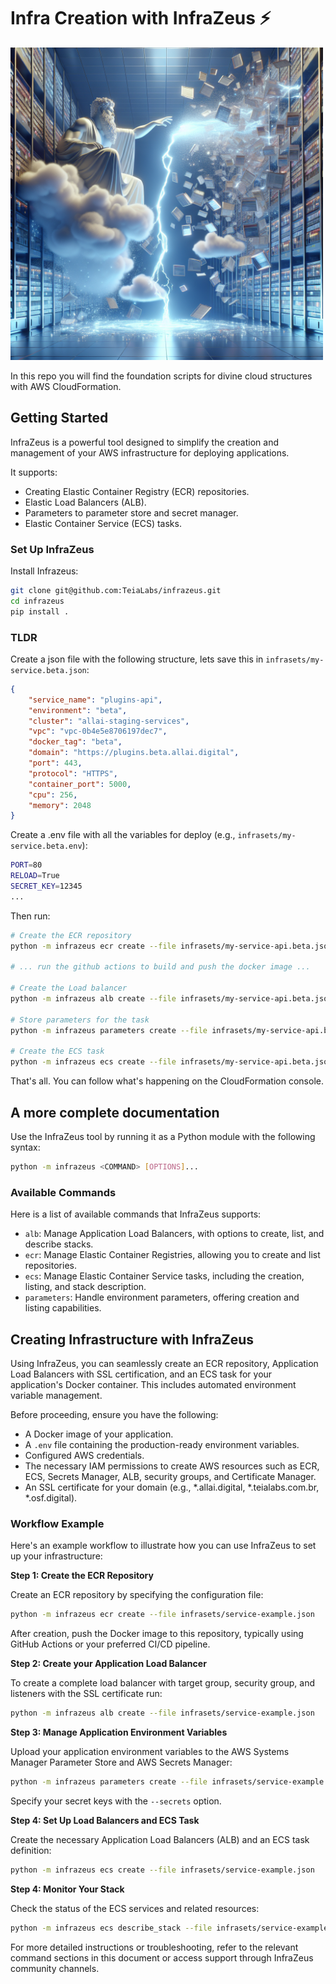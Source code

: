 # Infra Creation with InfraZeus ⚡

<img src="resources/zeus.png" alt="InfraZeus Logo" width="500"/>

In this repo you will find the foundation scripts for divine cloud structures with AWS CloudFormation. 

## Getting Started

InfraZeus is a powerful tool designed to simplify the creation and management of your AWS infrastructure for deploying applications. 

It supports: 
- Creating Elastic Container Registry (ECR) repositories.
- Elastic Load Balancers (ALB).
- Parameters to parameter store and secret manager.
- Elastic Container Service (ECS) tasks.

### Set Up InfraZeus

Install Infrazeus:

```bash
git clone git@github.com:TeiaLabs/infrazeus.git
cd infrazeus
pip install .
```


### TLDR

Create a json file with the following structure, lets save this in `infrasets/my-service.beta.json`:

```json
{
    "service_name": "plugins-api",
    "environment": "beta",
    "cluster": "allai-staging-services",
    "vpc": "vpc-0b4e5e8706197dec7",
    "docker_tag": "beta",
    "domain": "https://plugins.beta.allai.digital",
    "port": 443,
    "protocol": "HTTPS",
    "container_port": 5000,
    "cpu": 256,
    "memory": 2048
}
```

Create a .env file with all the variables for deploy (e.g., `infrasets/my-service.beta.env`):

```bash
PORT=80
RELOAD=True
SECRET_KEY=12345
...
```

Then run:

```bash
# Create the ECR repository
python -m infrazeus ecr create --file infrasets/my-service-api.beta.json

# ... run the github actions to build and push the docker image ...

# Create the Load balancer
python -m infrazeus alb create --file infrasets/my-service-api.beta.json

# Store parameters for the task
python -m infrazeus parameters create --file infrasets/my-service-api.beta.json --env infrasets/my-service-api.beta.env --secrets SECRET_KEY

# Create the ECS task
python -m infrazeus ecs create --file infrasets/my-service-api.beta.json
```

That's all. You can follow what's happening on the CloudFormation console.


## A more complete documentation

Use the InfraZeus tool by running it as a Python module with the following syntax:

```bash
python -m infrazeus <COMMAND> [OPTIONS]...
```

### Available Commands

Here is a list of available commands that InfraZeus supports:

- `alb`: Manage Application Load Balancers, with options to create, list, and describe stacks.
- `ecr`: Manage Elastic Container Registries, allowing you to create and list repositories.
- `ecs`: Manage Elastic Container Service tasks, including the creation, listing, and stack description.
- `parameters`: Handle environment parameters, offering creation and listing capabilities.

## Creating Infrastructure with InfraZeus

Using InfraZeus, you can seamlessly create an ECR repository, Application Load Balancers with SSL certification, and an ECS task for your application's Docker container. This includes automated environment variable management.

Before proceeding, ensure you have the following:

- A Docker image of your application.
- A `.env` file containing the production-ready environment variables.
- Configured AWS credentials.
- The necessary IAM permissions to create AWS resources such as ECR, ECS, Secrets Manager, ALB, security groups, and Certificate Manager.
- An SSL certificate for your domain (e.g., *.allai.digital, *.teialabs.com.br, *.osf.digital).

### Workflow Example

Here's an example workflow to illustrate how you can use InfraZeus to set up your infrastructure:

**Step 1: Create the ECR Repository**

Create an ECR repository by specifying the configuration file:

```bash
python -m infrazeus ecr create --file infrasets/service-example.json
```

After creation, push the Docker image to this repository, typically using GitHub Actions or your preferred CI/CD pipeline.

**Step 2: Create your Application Load Balancer**

To create a complete load balancer with target group, security group, and listeners with the SSL certificate run:

```bash
python -m infrazeus alb create --file infrasets/service-example.json 
```

**Step 3: Manage Application Environment Variables**

Upload your application environment variables to the AWS Systems Manager Parameter Store and AWS Secrets Manager:

```bash
python -m infrazeus parameters create --file infrasets/service-example.json --env infrasets/service-example.env --secrets MONGODB_URI
```

Specify your secret keys with the `--secrets` option.

**Step 4: Set Up Load Balancers and ECS Task**

Create the necessary Application Load Balancers (ALB) and an ECS task definition:

```bash
python -m infrazeus ecs create --file infrasets/service-example.json
```

**Step 4: Monitor Your Stack**

Check the status of the ECS services and related resources:

```bash
python -m infrazeus ecs describe_stack --file infrasets/service-example.json
```

For more detailed instructions or troubleshooting, refer to the relevant command sections in this document or access support through InfraZeus community channels.
